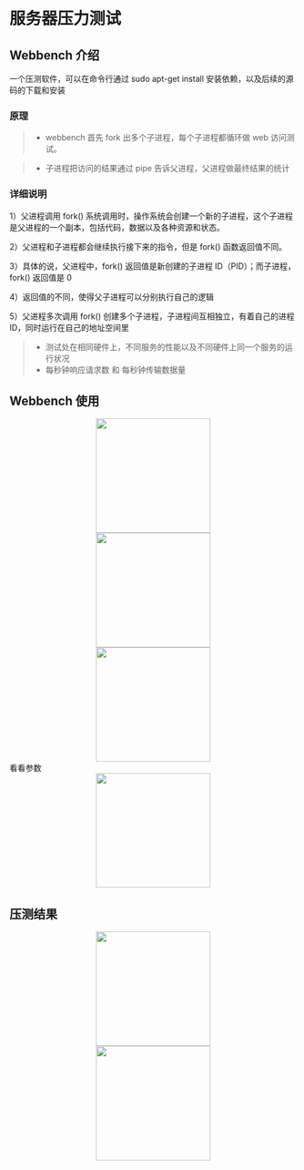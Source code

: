 <!-- 喳喳辉做项目 -->
# 服务器压力测试
## Webbench 介绍
一个压测软件，可以在命令行通过 sudo apt-get install 安装依赖，以及后续的源码的下载和安装

### 原理

>* webbench 首先 fork 出多个子进程，每个子进程都循环做 web 访问测试。

>* 子进程把访问的结果通过 pipe 告诉父进程，父进程做最终结果的统计

### 详细说明

1）父进程调用 fork() 系统调用时，操作系统会创建一个新的子进程，这个子进程是父进程的一个副本，包括代码，数据以及各种资源和状态。

2）父进程和子进程都会继续执行接下来的指令，但是 fork() 函数返回值不同。

3）具体的说，父进程中，fork() 返回值是新创建的子进程 ID（PID）；而子进程，fork() 返回值是 0

4）返回值的不同，使得父子进程可以分别执行自己的逻辑

5）父进程多次调用 fork() 创建多个子进程，子进程间互相独立，有着自己的进程 ID，同时运行在自己的地址空间里

>* 测试处在相同硬件上，不同服务的性能以及不同硬件上同一个服务的运行状况
>* 每秒钟响应请求数 和 每秒钟传输数据量


## Webbench 使用
<div align=center><img src="https://github.com/11days/TinyWebServer/tree/master/root/pressure_1.png" height="201"/> </div>
<div align=center><img src="https://github.com/11days/TinyWebServer/tree/master/root/pressure_2.png" height="201"/> </div>
<div align=center><img src="https://github.com/11days/TinyWebServer/tree/master/root/pressure_3.png" height="201"/> </div>
看看参数
<div align=center><img src="https://github.com/11days/TinyWebServer/tree/master/root/pressure_4.png" height="201"/> </div>

## 压测结果
<div align=center><img src="https://github.com/11days/TinyWebServer/tree/master/root/pressure_5.png" height="201"/> </div>
<div align=center><img src="https://github.com/11days/TinyWebServer/tree/master/root/pressure_6.png" height="201"/> </div>